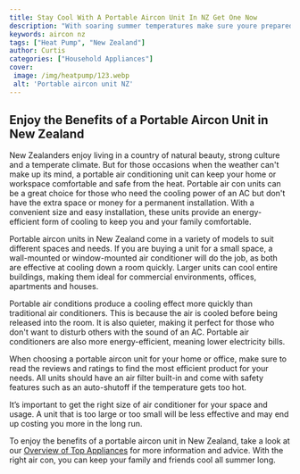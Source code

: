 ```yaml
---
title: Stay Cool With A Portable Aircon Unit In NZ Get One Now
description: "With soaring summer temperatures make sure youre prepared with a portable aircon unit Shop for one now and enjoy the summer weather in comfy coolness"
keywords: aircon nz
tags: ["Heat Pump", "New Zealand"]
author: Curtis
categories: ["Household Appliances"]
cover: 
 image: /img/heatpump/123.webp
 alt: 'Portable aircon unit NZ'
---
```

## Enjoy the Benefits of a Portable Aircon Unit in New Zealand

New Zealanders enjoy living in a country of natural beauty, strong culture and a temperate climate. But for those occasions when the weather can't make up its mind, a portable air conditioning unit can keep your home or workspace comfortable and safe from the heat. Portable air con units can be a great choice for those who need the cooling power of an AC but don't have the extra space or money for a permanent installation. With a convenient size and easy installation, these units provide an energy-efficient form of cooling to keep you and your family comfortable.

Portable aircon units in New Zealand come in a variety of models to suit different spaces and needs. If you are buying a unit for a small space, a wall-mounted or window-mounted air conditioner will do the job, as both are effective at cooling down a room quickly. Larger units can cool entire buildings, making them ideal for commercial environments, offices, apartments and houses.

Portable air conditions produce a cooling effect more quickly than traditional air conditioners. This is because the air is cooled before being released into the room. It is also quieter, making it perfect for those who don't want to disturb others with the sound of an AC. Portable air conditioners are also more energy-efficient, meaning lower electricity bills.

When choosing a portable aircon unit for your home or office, make sure to read the reviews and ratings to find the most efficient product for your needs. All units should have an air filter built-in and come with safety features such as an auto-shutoff if the temperature gets too hot. 

It’s important to get the right size of air conditioner for your space and usage. A unit that is too large or too small will be less effective and may end up costing you more in the long run. 

To enjoy the benefits of a portable aircon unit in New Zealand, take a look at our [Overview of Top Appliances](./pages/appliance-overview) for more information and advice. With the right air con, you can keep your family and friends cool all summer long.
